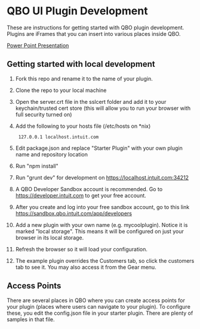 QBO UI Plugin Development
==================

These are instructions for getting started with QBO plugin development. Plugins are iFrames that you can insert into various places inside QBO.

[Power Point Presentation](https://intuitcloud-my.sharepoint.com/personal/jeffb531_corp_intuit_net/_layouts/15/guestaccess.aspx?guestaccesstoken=78LBdUpBPuqmGe7t%2fb0sePY2BPL9mrX1tKS0FduO86M%3d&docid=06cb70646ccfc46eaa142bd04d431bc9a)

Getting started with local development
-------

1. Fork this repo and rename it to the name of your plugin.
1. Clone the repo to your local machine
1. Open the server.crt file in the sslcert folder and add it to your keychain/trusted cert store (this will allow you to run your browser with full security turned on)
1. Add the following to your hosts file (/etc/hosts on *nix)

        127.0.0.1 localhost.intuit.com

1. Edit package.json and replace "Starter Plugin" with your own plugin name and repository location
1. Run "npm install"
1. Run "grunt dev" for development on https://localhost.intuit.com:34212
1. A QBO Developer Sandbox account is recommended. Go to https://developer.intuit.com to get your free account.
1. After you create and log into your free sandbox account, go to this link https://sandbox.qbo.intuit.com/app/developers
1. Add a new plugin with your own name (e.g. mycoolplugin). Notice it is marked "local storage". This means it will be configured on just your browser in its local storage.
1. Refresh the browser so it will load your configuration.
1. The example plugin overrides the Customers tab, so click the customers tab to see it. You may also access it from the Gear menu.

Access Points
-------

There are several places in QBO where you can create access points for your plugin (places where users can navigate to your plugin). To configure these, you edit the config.json file in your starter plugin. There are plenty of samples in that file.
